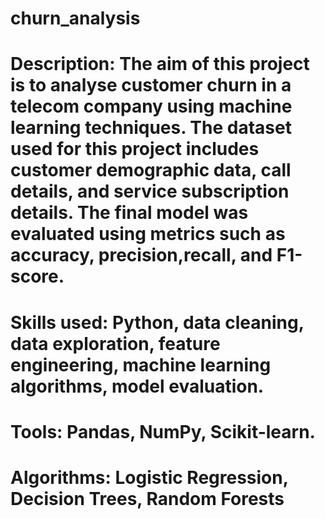 # churn_analysis
# Description: The aim of this project is to analyse customer churn in a telecom company using machine learning techniques. The dataset used for this project includes customer demographic data, call details, and service subscription details. The final model was evaluated using metrics such as accuracy, precision,recall, and F1-score.


# Skills used: Python, data cleaning, data exploration, feature engineering, machine learning algorithms, model evaluation.
# Tools: Pandas, NumPy, Scikit-learn.
# Algorithms: Logistic Regression, Decision Trees, Random Forests
